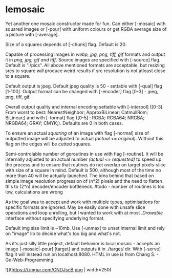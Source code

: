 # lemosaic

Yet another one mosaic constructor made for fun. Can either [-mosaic] with squared images or [-pour] with uniform colours or  get RGBA average size of a picture with [-average].

Size of a squares depends of [-chunk] flag. Default is 20.

Capable of processing images in *webp, jpg, png, tiff, gif* formats and output it in *png, jpg, gif and tiff*.
Source images are specified with [-source] flag. Default is "./pics". All above mentioned formats are acceptable, but resizing srcs to square *will* produce weird results if src resolution is not atleast close to a square.

Default output is jpeg. Default jpeg quality is 50 - settable with [-qual] flag [1-100]. Output format can be changed with [-encoder] flag [0-3] - jpeg, png, tiff, gif.

Overall output quality and internal encoding settable with [-interpol] ([0-3] From worst to best: NearestNeighbor; ApproxBiLinear; CatmullRom; BiLinear;) and with [-format] flag ([0-5] : RGBA; RGBA64; NRGBA; NRGBA64; GRAY; CMYK;). Defaults are 0 in both cases.

To ensure an actual *squaring* of an image with flag [-normal] size of outputted image will be adjusted to actual *(actual <= original)*. Without this flag on the edges will be cutted squares.

Semi-controlable number of goroutines in use with flag [-routine]. It will be internally adjusted to an actual number *(actual <= requested)* to speed up the process and to ensure that routines do not overlap on target pixels-slice with size of a square in mind. Default is 500, although most of the time no more than 40 will be actually launched. The idea behind that based on simple image resolution progression of (n\*2) pixels and the need to flatten this to (2\*n) decoder/encoder bottleneck. #todo - number of routines is too low, calculations are wrong

As the goal was to accept and work with multiple types, optimisations for specific formats are ignored. May be easily done with unsafe slice operations and loop unrolling, but I wanted to work with at most *.Drawable* interface without specifying underlying format.

Default img size limit is ~10mb. Use [-unmax] to unset internal limit and rely on "image" lib to decide what's too big and what's not.

As it's just silly little project, default behavior is local mosaic - accepts an image [-mosaic|-pour] [target] and outputs it in ./target/ dir. With [-serve] flag it will instead run on localhost:8080. HTML in use is from Chang S. - Go-Web-Programming.

![](https://i.imgur.com/CNDJscB.png | width=250)
